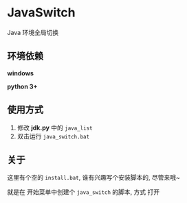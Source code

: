 # JavaSwitch
Java 环境全局切换



## 环境依赖


**windows**

**python 3+**



## 使用方式

1. 修改 **jdk.py**  中的 `java_list`
2. 双击运行  `java_switch.bat`



## 关于

这里有个空的 `install.bat`, 谁有兴趣写个安装脚本的, 尽管来哦~

就是在 开始菜单中创建个 `java_switch`  的脚本, 方式 打开

